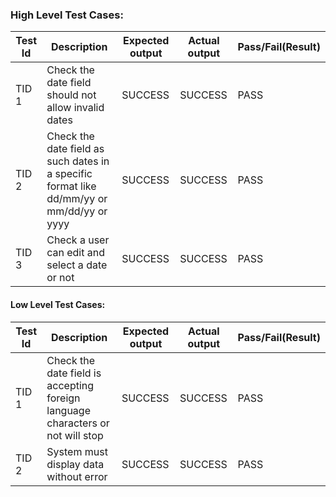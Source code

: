 ### High Level Test Cases:
| Test Id |	Description |	Expected output |	Actual output |	Pass/Fail(Result) |
|-------|----------------|---------|------|------|
| TID 1 | Check the date field should not allow invalid dates | SUCCESS |	SUCCESS |	PASS 
| TID 2 | Check the date field as such dates in a specific format like dd/mm/yy or mm/dd/yy or yyyy|	SUCCESS	| SUCCESS	 | PASS
| TID 3	| Check a user can edit and select a date or not |	SUCCESS |	SUCCESS	|PASS


#### Low Level Test Cases:
| Test Id |	Description |	Expected output |	Actual output |	Pass/Fail(Result) |
|------|------|------|------|------|
| TID 1 |Check the date field is accepting foreign language characters or not will stop | SUCCESS | SUCCESS | PASS 
| TID 2 |System must display data without error | SUCCESS | SUCCESS |  PASS

